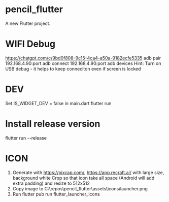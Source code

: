# pencil_flutter

A new Flutter project.

# WIFI Debug
https://chatgpt.com/c/9bd0f808-9c15-4ca4-a50a-9182ecfe5335
adb pair 192.168.4.90:port
adb connect 192.168.4.90:port
adb devices
Hint: Turn on USB debug - it helps to keep conneciton even if screen is locked


# DEV
Set IS_WIDGET_DEV = false in main.dart
flutter run

# Install release version
flutter run --release

# ICON 
1. Generate with https://pixcap.com/, https://app.recraft.ai/ with large size, background white
   Crop so that icon take all space (Android will add extra padding) and resize to 512x512
2. Copy image to C:\repos\pencil_flutter\assets\icons\launcher.png
3. Run flutter pub run flutter_launcher_icons